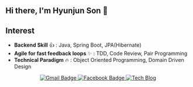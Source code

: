 ## Hi there, I'm Hyunjun Son 👋

## Interest
- **Backend Skill** 👍 : Java, Spring Boot, JPA(Hibernate)
- **Agile for fast feedback loops** ✨ : TDD, Code Review, Pair Programming
- **Technical Paradigm** 🔥 : Object Oriented Programming, Domain Driven Design


<p align="center">
<p align="center">
    <a href="mailto:guswns1659@gmail.com">
      <img alt="Gmail Badge" src="https://img.shields.io/badge/Gmail-d14836?style=flat-square&logo=Gmail&logoColor=white&link=mailto:guswns1659@gmail.com" />
    </a>
    <a href="https://www.facebook.com/profile.php?id=100023819959125">
      <img alt="Facebook Badge" src="https://img.shields.io/badge/facebook-1877f2?style=flat-square&logo=facebook&logoColor=white&link=https://www.facebook.com/profile.php?id=100023819959125" />
    </a>
    <a href="https://guswns1659.github.io/">
      <img alt="Tech Blog" src="http://img.shields.io/badge/-Tech%20blog-black?style=flat-square&logo=github&link=https://guswns1659.github.io/" />
    </a>  
</p>


<!--
**guswns1659/guswns1659** is a ✨ _special_ ✨ repository because its `README.md` (this file) appears on your GitHub profile.

Here are some ideas to get you started:

- 🔭 I’m currently working on ...
- 🌱 I’m currently learning ...
- 👯 I’m looking to collaborate on ...
- 🤔 I’m looking for help with ...
- 💬 Ask me about ...
- 📫 How to reach me: ...
- 😄 Pronouns: ...
- ⚡ Fun fact: ...
-->

